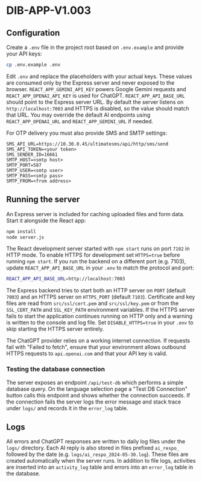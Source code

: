 # DIB-APP-V1.003


## Configuration

Create a `.env` file in the project root based on `.env.example` and provide your API keys:

```bash
cp .env.example .env
```

Edit `.env` and replace the placeholders with your actual keys. These values are consumed only by the Express server and never exposed to the browser. `REACT_APP_GEMINI_API_KEY` powers Google Gemini requests and `REACT_APP_OPENAI_API_KEY` is used for ChatGPT.
`REACT_APP_API_BASE_URL` should point to the Express server URL. By default the server listens on `http://localhost:7003` and HTTPS is disabled, so the value should match that URL. You may override the default AI endpoints using `REACT_APP_OPENAI_URL` and `REACT_APP_GEMINI_URL` if needed.

For OTP delivery you must also provide SMS and SMTP settings:

```
SMS_API_URL=https://10.30.0.45/ultimatesms/api/http/sms/send
SMS_API_TOKEN=<your token>
SMS_SENDER_ID=16661
SMTP_HOST=<smtp host>
SMTP_PORT=587
SMTP_USER=<smtp user>
SMTP_PASS=<smtp pass>
SMTP_FROM=<from address>
```

## Running the server

An Express server is included for caching uploaded files and form data. Start it alongside the React app:

```bash
npm install
node server.js
```
The React development server started with `npm start` runs on port `7102` in HTTP mode.
To enable HTTPS for development set `HTTPS=true` before running `npm start`.
If you run the backend on a different port (e.g. 7103), update `REACT_APP_API_BASE_URL` in your `.env` to match the protocol and port:

```bash
REACT_APP_API_BASE_URL=http://localhost:7003
```

The Express backend tries to start both an HTTP server on `PORT` (default
`7003`) and an HTTPS server on `HTTPS_PORT` (default `7103`). Certificate and
key files are read from `src/ssl/cert.pem` and `src/ssl/key.pem` or from the
`SSL_CERT_PATH` and `SSL_KEY_PATH` environment variables. If the HTTPS server
fails to start the application continues running on HTTP only and a warning is
written to the console and log file.
Set `DISABLE_HTTPS=true` in your `.env` to skip starting the HTTPS server entirely.

The ChatGPT provider relies on a working internet connection. If requests fail with
"Failed to fetch", ensure that your environment allows outbound HTTPS requests to
`api.openai.com` and that your API key is valid.

### Testing the database connection

The server exposes an endpoint `/api/test-db` which performs a simple database query. On the language selection page a "Test DB Connection" button calls this endpoint and shows whether the connection succeeds.
If the connection fails the server logs the error message and stack trace under `logs/` and records it in the `error_log` table.

## Logs

All errors and ChatGPT responses are written to daily log files under the `logs/`
directory. Each AI reply is also stored in files prefixed `ai_respo_` followed by
the date (e.g. `logs/ai_respo_2024-05-30.log`). These files are created
automatically when the server runs. In addition to file logs, activities are
inserted into an `activity_log` table and errors into an `error_log` table in the
database.


